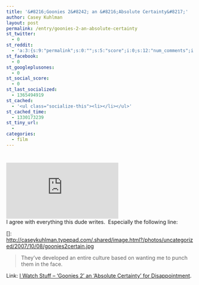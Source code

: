```yaml
---
title: '&#8216;Goonies 2&#8242; an &#8216;Absolute Certainty&#8217;'
author: Casey Kuhlman
layout: post
permalink: /entry/goonies-2-an-absolute-certainty
st_twitter:
  - 0
st_reddit:
  - 'a:3:{s:9:"permalink";s:0:"";s:5:"score";i:0;s:12:"num_comments";i:0;}'
st_facebook:
  - 0
st_googleplusones:
  - 0
st_social_score:
  - 0
st_last_socialized:
  - 1365494919
st_cached:
  - '<ul class="socialize-this"><li></li></ul>'
st_cached_time:
  - 1330173239
st_tiny_url:
  - 
categories:
  - film
---
```

# 

[![Goonies2certain][2]][2]  
I agree with everything this dude writes.  Especially the following line: 

 []: http://caseykuhlman.typepad.com/.shared/image.html?/photos/uncategorized/2007/10/08/goonies2certain.jpg

> They’ve developed an entire culture based on wanting me to punch them in the face.

Link: [I Watch Stuff – ‘Goonies 2′ an ‘Absolute Certainty’ for Disappointment][2]. 

 [2]: http://www.iwatchstuff.com/2007/10/goonies_2_an_absolute_certaint.php "I Watch Stuff - 'Goonies 2' an 'Absolute Certainty' for Disappointment"

 